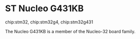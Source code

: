 # ST Nucleo G431KB

<div class="tags">

chip:stm32, chip:stm32g4, chip:stm32g431

</div>

The Nucleo G431KB is a member of the Nucleo-32 board family.
